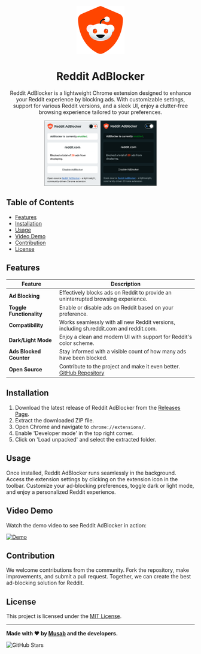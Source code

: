 <div align="center">
  <img src="./images/icon-128.png" alt="Reddit AdBlocker Logo">
  <h1>Reddit AdBlocker</h1>
  <p>Reddit AdBlocker is a lightweight Chrome extension designed to enhance your Reddit experience by blocking ads. With customizable settings, support for various Reddit versions, and a sleek UI, enjoy a clutter-free browsing experience tailored to your preferences.</p>
  <img src="./images/demo.png" alt="Reddit AdBlocker Demo" width="300">
</div>

## Table of Contents

- [Features](#features)
- [Installation](#installation)
- [Usage](#usage)
- [Video Demo](#video-demo)
- [Contribution](#contribution)
- [License](#license)

## Features

| Feature                | Description                                                                                   |
| ---------------------- | --------------------------------------------------------------------------------------------- |
| **Ad Blocking**        | Effectively blocks ads on Reddit to provide an uninterrupted browsing experience.             |
| **Toggle Functionality**| Enable or disable ads on Reddit based on your preference.                                     |
| **Compatibility**      | Works seamlessly with all new Reddit versions, including sh.reddit.com and reddit.com.        |
| **Dark/Light Mode**     | Enjoy a clean and modern UI with support for Reddit's color scheme.                            |
| **Ads Blocked Counter** | Stay informed with a visible count of how many ads have been blocked.                           |
| **Open Source**         | Contribute to the project and make it even better. [GitHub Repository](https://github.com/musabdev/reddit-adblocker) |

## Installation

1. Download the latest release of Reddit AdBlocker from the [Releases Page](https://github.com/musabdev/reddit-adblocker/releases).
2. Extract the downloaded ZIP file.
3. Open Chrome and navigate to `chrome://extensions/`.
4. Enable 'Developer mode' in the top right corner.
5. Click on 'Load unpacked' and select the extracted folder.

## Usage

Once installed, Reddit AdBlocker runs seamlessly in the background. Access the extension settings by clicking on the extension icon in the toolbar. Customize your ad-blocking preferences, toggle dark or light mode, and enjoy a personalized Reddit experience.

## Video Demo

Watch the demo video to see Reddit AdBlocker in action:

[![Demo](./images/demo-thumbnail.png)](https://youtu.be/example)

## Contribution

We welcome contributions from the community. Fork the repository, make improvements, and submit a pull request. Together, we can create the best ad-blocking solution for Reddit.

## License

This project is licensed under the [MIT License](LICENSE).

---

**Made with ❤️ by [Musab](https://musabdev.com) and the developers.**

![GitHub Stars](https://img.shields.io/github/stars/musabdev/reddit-adblocker.svg?style=social)

